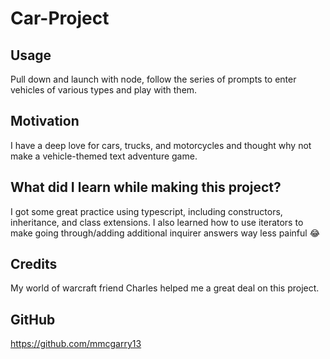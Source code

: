# Car-Project

## Usage 
Pull down and launch with node, follow the series of prompts to enter vehicles of various types and play with them.
    
## Motivation
I have a deep love for cars, trucks, and motorcycles and thought why not make a vehicle-themed text adventure game.

## What did I learn while making this project?
I got some great practice using typescript, including constructors, inheritance, and class extensions.
I also learned how to use iterators to make going through/adding additional inquirer answers way less painful 😂

## Credits
My world of warcraft friend Charles helped me a great deal on this project.

## GitHub
https://github.com/mmcgarry13

